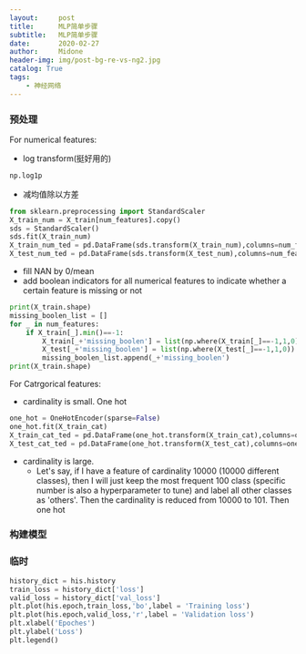 ```yaml
---
layout:     post
title:      MLP简单步骤
subtitle:   MLP简单步骤
date:       2020-02-27
author:     Midone
header-img: img/post-bg-re-vs-ng2.jpg
catalog: True
tags:
    - 神经网络
---
```


### 预处理

For numerical features:
- log transform(挺好用的)
```python
np.log1p
```
- 减均值除以方差
```python
from sklearn.preprocessing import StandardScaler
X_train_num = X_train[num_features].copy()
sds = StandardScaler()
sds.fit(X_train_num)
X_train_num_ted = pd.DataFrame(sds.transform(X_train_num),columns=num_features)
X_test_num_ted = pd.DataFrame(sds.transform(X_test_num),columns=num_features)
```
- fill NAN by 0/mean
- add boolean indicators for all numerical features to indicate whether a certain feature is missing or not
```python
print(X_train.shape)
missing_boolen_list = []
for _ in num_features:
    if X_train[_].min()==-1:
        X_train[_+'missing_boolen'] = list(np.where(X_train[_]==-1,1,0))
        X_test[_+'missing_boolen'] = list(np.where(X_test[_]==-1,1,0))
        missing_boolen_list.append(_+'missing_boolen')
print(X_train.shape)
```

For Catrgorical features:
- cardinality is small. One hot
```python
one_hot = OneHotEncoder(sparse=False)
one_hot.fit(X_train_cat)
X_train_cat_ted = pd.DataFrame(one_hot.transform(X_train_cat),columns=one_hot.get_feature_names(['world','title']))###world/title是该类别的概称 自动生成worldxxxx特征名
X_test_cat_ted = pd.DataFrame(one_hot.transform(X_test_cat),columns=one_hot.get_feature_names(['world','title']))
```

- cardinality is large.
  - Let's say, if I have a feature of cardinality 10000 (10000 different classes), then I will just keep the most frequent 100 class (specific number is also a hyperparameter to tune) and label all other classes as 'others'. Then the cardinality is reduced from 10000 to 101. Then one hot

### 构建模型



### 临时
```python
history_dict = his.history
train_loss = history_dict['loss']
valid_loss = history_dict['val_loss']
plt.plot(his.epoch,train_loss,'bo',label = 'Training loss')
plt.plot(his.epoch,valid_loss,'r',label = 'Validation loss')
plt.xlabel('Epoches')
plt.ylabel('Loss')
plt.legend()
```
